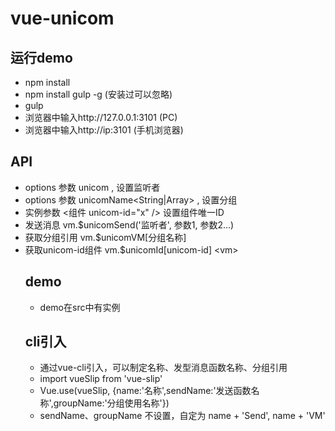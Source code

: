 # vue-unicom

## 运行demo
- npm install
- npm install gulp -g   (安装过可以忽略)
- gulp
- 浏览器中输入http://127.0.0.1:3101 (PC)
- 浏览器中输入http://ip:3101 (手机浏览器)

## API
- options 参数 unicom<Object> , 设置监听者
- options 参数 unicomName<String|Array> , 设置分组
- 实例参数 <组件 unicom-id="x" />  设置组件唯一ID
- 发送消息 vm.$unicomSend('监听者', 参数1, 参数2...)
- 获取分组引用 vm.$unicomVM[分组名称] <Array>
- 获取unicom-id组件 vm.$unicomId[unicom-id] \<vm>

## demo
- demo在src中有实例

## cli引入
- 通过vue-cli引入，可以制定名称、发型消息函数名称、分组引用
- import vueSlip from 'vue-slip'
- Vue.use(vueSlip, {name:'名称',sendName:'发送函数名称',groupName:'分组使用名称'})
- sendName、groupName 不设置，自定为 name + 'Send', name + 'VM'